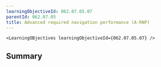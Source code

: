 ```yaml
---
learningObjectiveId: 062.07.05.07
parentId: 062.07.05
title: Advanced required navigation performance (A-RNP)
---
```


```tsx eval
<LearningOBjectives learningObjectiveId={062.07.05.07} />
```

## Summary
